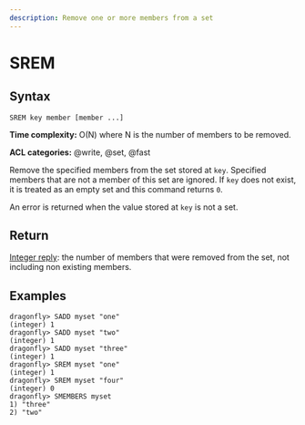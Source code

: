```yaml
---
description: Remove one or more members from a set
---
```


# SREM

## Syntax

    SREM key member [member ...]

**Time complexity:** O(N) where N is the number of members to be removed.

**ACL categories:** @write, @set, @fast

Remove the specified members from the set stored at `key`.
Specified members that are not a member of this set are ignored.
If `key` does not exist, it is treated as an empty set and this command returns
`0`.

An error is returned when the value stored at `key` is not a set.

## Return

[Integer reply](https://redis.io/docs/reference/protocol-spec#resp-integers): the number of members that were removed from the set, not
including non existing members.

## Examples

```shell
dragonfly> SADD myset "one"
(integer) 1
dragonfly> SADD myset "two"
(integer) 1
dragonfly> SADD myset "three"
(integer) 1
dragonfly> SREM myset "one"
(integer) 1
dragonfly> SREM myset "four"
(integer) 0
dragonfly> SMEMBERS myset
1) "three"
2) "two"
```
